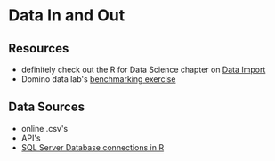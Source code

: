 # Data In and Out

## Resources

- definitely check out the R for Data Science chapter on [Data Import](https://r4ds.had.co.nz/data-import.html)
- Domino data lab's [benchmarking exercise](https://blog.dominodatalab.com/the-r-data-i-o-shootout/)

## Data Sources

- online .csv's
- API's
- [SQL Server Database connections in R](https://nhsrcommunity.com/blog/sql-server-database-connections-in-r/)

